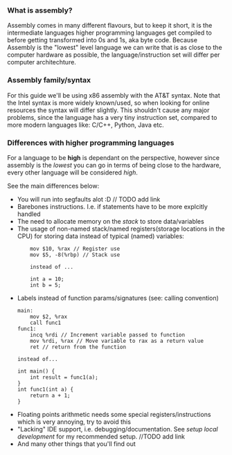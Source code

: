 ### What is assembly?

Assembly comes in many different flavours, but to keep it short, it is the intermediate languages higher programming languages get compiled to before getting transformed into 0s and 1s, aka byte code.
Because Assembly is the "lowest" level language we can write that is as close to the computer hardware as possible, the language/instruction set will differ per computer architechture.
### Assembly family/syntax

For this guide we'll be using x86 assembly with the AT&T syntax. Note that the Intel syntax is more widely known/used, so when looking for online resources the syntax will differ slightly.
This shouldn't cause any major problems, since the language has a very tiny instruction set, compared to more modern languages like: C/C++, Python, Java etc.
### Differences with higher programming languages

For a language to be **high** is dependant on the perspective, however since assembly is the *lowest* you can go in terms of being close to the hardware, every other language will be considered *high*.

See the main differences below:

- You will run into segfaults alot :D // TODO add link
- Barebones instructions. I.e. if statements have to be more explcitly handled
- The need to allocate memory on the *stack* to store data/variables
- The usage of non-named stack/named registers(storage locations in the CPU) for storing data instead of typical (named) variables:
    ```
        mov $10, %rax // Register use
        mov $5, -8(%rbp) // Stack use

        instead of ...

        int a = 10;
        int b = 5;
    ```
- Labels instead of function params/signatures (see: calling convention)
    ```
    main:
        mov $2, %rax
        call func1
    func1:
        incq %rdi // Increment variable passed to function 
        mov %rdi, %rax // Move variable to rax as a return value
        ret // return from the function

    instead of...

    int main() {
        int result = func1(a);
    }
    int func1(int a) {
        return a + 1;
    }
    ```
- Floating points arithmetic needs some special registers/instructions which is very annoying, try to avoid this
- "Lacking" IDE support, i.e. debugging/documentation. See *setup local development* for my recommended setup. //TODO add link
- And many other things that you'll find out
